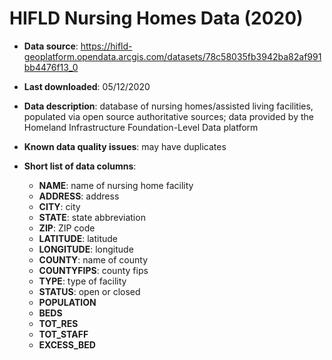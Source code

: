 # HIFLD Nursing Homes Data (2020)

- **Data source**: https://hifld-geoplatform.opendata.arcgis.com/datasets/78c58035fb3942ba82af991bb4476f13_0

- **Last downloaded**: 05/12/2020

- **Data description**: database of nursing homes/assisted living facilities, populated via open source authoritative sources; data provided by the Homeland Infrastructure Foundation-Level Data platform

- **Known data quality issues**: may have duplicates

- **Short list of data columns**: 
	- **NAME**: name of nursing home facility
	- **ADDRESS**: address
	- **CITY**: city
	- **STATE**: state abbreviation
	- **ZIP**: ZIP code
	- **LATITUDE**: latitude
	- **LONGITUDE**: longitude
	- **COUNTY**: name of county
	- **COUNTYFIPS**: county fips
	- **TYPE**: type of facility
	- **STATUS**: open or closed
	- **POPULATION**
	- **BEDS**
	- **TOT_RES**
	- **TOT_STAFF**
	- **EXCESS_BED**